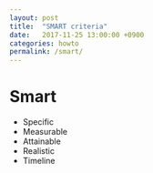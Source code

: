 ```yaml
---
layout: post
title:  "SMART criteria"
date:   2017-11-25 13:00:00 +0900
categories: howto
permalink: /smart/
---
```


# Smart

- Specific
- Measurable
- Attainable
- Realistic
- Timeline

